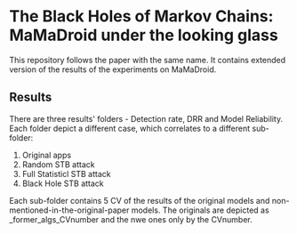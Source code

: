 # The Black Holes of Markov Chains: MaMaDroid under the looking glass


This repository follows the paper with the same name.
It contains extended version of the results of the experiments on MaMaDroid.

## Results
There are three results' folders - Detection rate, DRR and Model Reliability.
Each folder depict a different case, which correlates to a different sub-folder: 
1. Original apps
2. Random STB attack
3. Full Statisticl STB attack
4. Black Hole STB attack

Each sub-folder contains 5 CV of the results of the original models and non-mentioned-in-the-original-paper models. The originals are depicted as _former_algs_CVnumber and the nwe ones only by the CVnumber.

